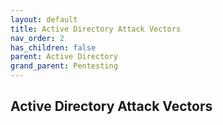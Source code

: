 ```yaml
---
layout: default
title: Active Directory Attack Vectors
nav_order: 2
has_children: false
parent: Active Directory
grand_parent: Pentesting
---
```


## Active Directory Attack Vectors

